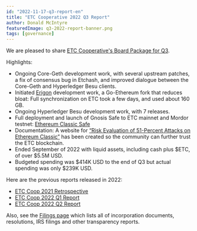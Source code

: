 ```yaml
---
id: "2022-11-17-q3-report-en"
title: "ETC Cooperative 2022 Q3 Report"
author: Donald McIntyre
featuredImage: q3-2022-report-banner.png
tags: [governance]
---
```


We are pleased to share [ETC Cooperative's Board Package for Q3](https://etccooperative.org/ETC-Coop-Q3-2022-Report.pdf).

Highlights:

- Ongoing Core-Geth development work, with several upstream patches, a fix of consensus bug in Etchash, and improved dialogue between the Core-Geth and Hyperledger Besu clients.
- Initiated [Erigon](https://launchpad.ethereum.org/en/erigon) development work, a Go-Ethereum fork that reduces bloat: Full synchronization on ETC took a few days, and used about 160 GB.
- Ongoing Hyperledger Besu development work, with 7 releases.
- Full deployment and launch of Gnosis Safe to ETC mainnet and Mordor testnet: [Ethereum Classic Safe](https://multisig.etccooperative.org/app/welcome)
- Documentation: A website for [“Risk Evaluation of 51-Percent Attacks on Ethereum Classic”](https://meowsbits.github.io/51-percent-docs/) has been created so the community can further trust the ETC blockchain.
- Ended September of 2022 with liquid assets, including cash plus $ETC, of over $5.5M USD.
- Budgeted spending was $414K USD to the end of Q3 but actual spending was only $239K USD.

Here are the previous reports released in 2022:

- [ETC Coop 2021 Retrospective](/ETC-Cooperative-Retrospective-2021.pdf)
- [ETC Coop 2022 Q1 Report](./2022-05-26-q1-board-package)
- [ETC Coop 2022 Q2 Report](./2022-08-24-q2-report)

Also, see the [Filings page](/filings) which lists all of incorporation documents, resolutions, IRS filings and other transparency reports.
